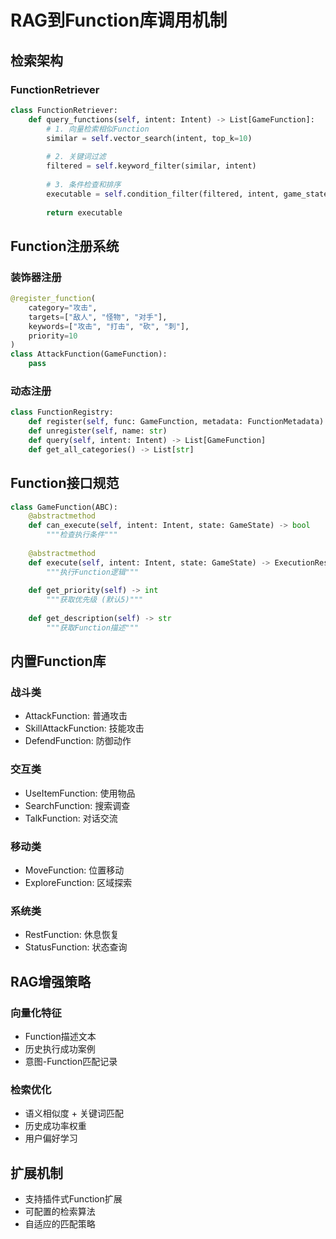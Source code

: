 # RAG到Function库调用机制

## 检索架构

### FunctionRetriever
```python
class FunctionRetriever:
    def query_functions(self, intent: Intent) -> List[GameFunction]:
        # 1. 向量检索相似Function
        similar = self.vector_search(intent, top_k=10)
        
        # 2. 关键词过滤  
        filtered = self.keyword_filter(similar, intent)
        
        # 3. 条件检查和排序
        executable = self.condition_filter(filtered, intent, game_state)
        
        return executable
```

## Function注册系统

### 装饰器注册
```python
@register_function(
    category="攻击",
    targets=["敌人", "怪物", "对手"],
    keywords=["攻击", "打击", "砍", "刺"],
    priority=10
)
class AttackFunction(GameFunction):
    pass
```

### 动态注册
```python
class FunctionRegistry:
    def register(self, func: GameFunction, metadata: FunctionMetadata)
    def unregister(self, name: str)
    def query(self, intent: Intent) -> List[GameFunction]
    def get_all_categories() -> List[str]
```

## Function接口规范

```python
class GameFunction(ABC):
    @abstractmethod
    def can_execute(self, intent: Intent, state: GameState) -> bool
        """检查执行条件"""
    
    @abstractmethod  
    def execute(self, intent: Intent, state: GameState) -> ExecutionResult
        """执行Function逻辑"""
    
    def get_priority(self) -> int
        """获取优先级 (默认5)"""
        
    def get_description(self) -> str
        """获取Function描述"""
```

## 内置Function库

### 战斗类
- AttackFunction: 普通攻击
- SkillAttackFunction: 技能攻击  
- DefendFunction: 防御动作

### 交互类
- UseItemFunction: 使用物品
- SearchFunction: 搜索调查
- TalkFunction: 对话交流

### 移动类  
- MoveFunction: 位置移动
- ExploreFunction: 区域探索

### 系统类
- RestFunction: 休息恢复
- StatusFunction: 状态查询

## RAG增强策略

### 向量化特征
- Function描述文本
- 历史执行成功案例
- 意图-Function匹配记录

### 检索优化
- 语义相似度 + 关键词匹配
- 历史成功率权重
- 用户偏好学习

## 扩展机制
- 支持插件式Function扩展
- 可配置的检索算法
- 自适应的匹配策略